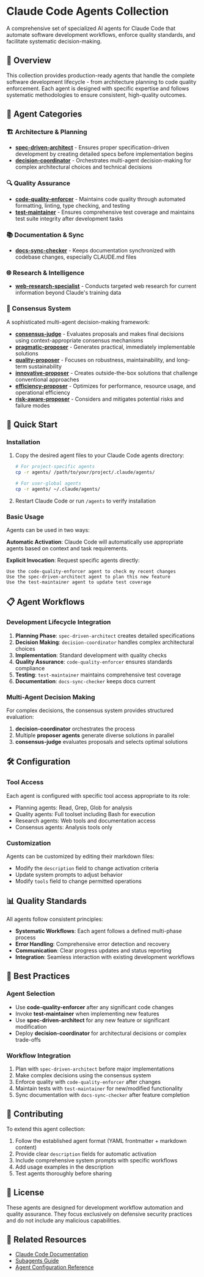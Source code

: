 # Claude Code Agents Collection

A comprehensive set of specialized AI agents for Claude Code that automate software development workflows, enforce quality standards, and facilitate systematic decision-making.

## 🎯 Overview

This collection provides production-ready agents that handle the complete software development lifecycle - from architecture planning to code quality enforcement. Each agent is designed with specific expertise and follows systematic methodologies to ensure consistent, high-quality outcomes.

## 📁 Agent Categories

### 🏗️ Architecture & Planning
- **[spec-driven-architect](spec-driven-architect.md)** - Ensures proper specification-driven development by creating detailed specs before implementation begins
- **[decision-coordinator](consensus/decision-coordinator.md)** - Orchestrates multi-agent decision-making for complex architectural choices and technical decisions

### 🔍 Quality Assurance
- **[code-quality-enforcer](code-quality-enforcer.md)** - Maintains code quality through automated formatting, linting, type checking, and testing
- **[test-maintainer](test-maintainer.md)** - Ensures comprehensive test coverage and maintains test suite integrity after development tasks

### 📚 Documentation & Sync
- **[docs-sync-checker](docs-sync-checker.md)** - Keeps documentation synchronized with codebase changes, especially CLAUDE.md files

### 🌐 Research & Intelligence
- **[web-research-specialist](web-research-specialist.md)** - Conducts targeted web research for current information beyond Claude's training data

### 🤝 Consensus System
A sophisticated multi-agent decision-making framework:
- **[consensus-judge](consensus/consensus-judge.md)** - Evaluates proposals and makes final decisions using context-appropriate consensus mechanisms
- **[pragmatic-proposer](consensus/pragmatic-proposer.md)** - Generates practical, immediately implementable solutions
- **[quality-proposer](consensus/quality-proposer.md)** - Focuses on robustness, maintainability, and long-term sustainability
- **[innovative-proposer](consensus/innovative-proposer.md)** - Creates outside-the-box solutions that challenge conventional approaches
- **[efficiency-proposer](consensus/efficiency-proposer.md)** - Optimizes for performance, resource usage, and operational efficiency
- **[risk-aware-proposer](consensus/risk-aware-proposer.md)** - Considers and mitigates potential risks and failure modes

## 🚀 Quick Start

### Installation

1. Copy the desired agent files to your Claude Code agents directory:
   ```bash
   # For project-specific agents
   cp -r agents/ /path/to/your/project/.claude/agents/
   
   # For user-global agents
   cp -r agents/ ~/.claude/agents/
   ```

2. Restart Claude Code or run `/agents` to verify installation

### Basic Usage

Agents can be used in two ways:

**Automatic Activation**: Claude Code will automatically use appropriate agents based on context and task requirements.

**Explicit Invocation**: Request specific agents directly:
```
Use the code-quality-enforcer agent to check my recent changes
Use the spec-driven-architect agent to plan this new feature
Use the test-maintainer agent to update test coverage
```

## 📋 Agent Workflows

### Development Lifecycle Integration

1. **Planning Phase**: `spec-driven-architect` creates detailed specifications
2. **Decision Making**: `decision-coordinator` handles complex architectural choices
3. **Implementation**: Standard development with quality checks
4. **Quality Assurance**: `code-quality-enforcer` ensures standards compliance
5. **Testing**: `test-maintainer` maintains comprehensive test coverage
6. **Documentation**: `docs-sync-checker` keeps docs current

### Multi-Agent Decision Making

For complex decisions, the consensus system provides structured evaluation:

1. **decision-coordinator** orchestrates the process
2. Multiple **proposer agents** generate diverse solutions in parallel
3. **consensus-judge** evaluates proposals and selects optimal solutions

## 🛠️ Configuration

### Tool Access

Each agent is configured with specific tool access appropriate to its role:
- Planning agents: Read, Grep, Glob for analysis
- Quality agents: Full toolset including Bash for execution
- Research agents: Web tools and documentation access
- Consensus agents: Analysis tools only

### Customization

Agents can be customized by editing their markdown files:
- Modify the `description` field to change activation criteria
- Update system prompts to adjust behavior
- Modify `tools` field to change permitted operations

## 📊 Quality Standards

All agents follow consistent principles:
- **Systematic Workflows**: Each agent follows a defined multi-phase process
- **Error Handling**: Comprehensive error detection and recovery
- **Communication**: Clear progress updates and status reporting
- **Integration**: Seamless interaction with existing development workflows

## 🎯 Best Practices

### Agent Selection
- Use **code-quality-enforcer** after any significant code changes
- Invoke **test-maintainer** when implementing new features
- Use **spec-driven-architect** for any new feature or significant modification
- Deploy **decision-coordinator** for architectural decisions or complex trade-offs

### Workflow Integration
1. Plan with `spec-driven-architect` before major implementations
2. Make complex decisions using the consensus system
3. Enforce quality with `code-quality-enforcer` after changes
4. Maintain tests with `test-maintainer` for new/modified functionality
5. Sync documentation with `docs-sync-checker` after feature completion

## 🤝 Contributing

To extend this agent collection:

1. Follow the established agent format (YAML frontmatter + markdown content)
2. Provide clear `description` fields for automatic activation
3. Include comprehensive system prompts with specific workflows
4. Add usage examples in the description
5. Test agents thoroughly before sharing

## 📄 License

These agents are designed for development workflow automation and quality assurance. They focus exclusively on defensive security practices and do not include any malicious capabilities.

## 🔗 Related Resources

- [Claude Code Documentation](https://docs.anthropic.com/en/docs/claude-code)
- [Subagents Guide](https://docs.anthropic.com/en/docs/claude-code/subagents)
- [Agent Configuration Reference](https://docs.anthropic.com/en/docs/claude-code/settings#tools-available-to-claude)